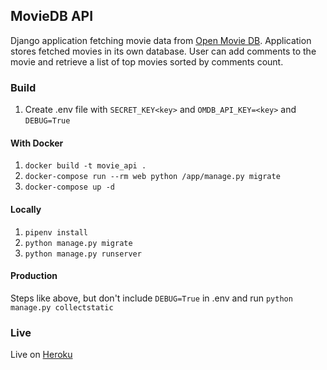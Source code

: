 ## MovieDB API

Django application fetching movie data from [Open Movie DB](http://omdbapi.com). 
Application stores fetched movies in its own database. User can add comments to the
movie and retrieve a list of top movies sorted by comments count.


### Build
1. Create .env file with `SECRET_KEY<key>` and `OMDB_API_KEY=<key>`
and `DEBUG=True`
#### With Docker
1. `docker build -t movie_api .`
2. `docker-compose run --rm web python /app/manage.py migrate`
3. `docker-compose up -d`
#### Locally
1. `pipenv install`
2. `python manage.py migrate`
3. `python manage.py runserver`

#### Production
Steps like above, but don't include `DEBUG=True` in .env and run 
`python manage.py collectstatic`


### Live
Live on [Heroku](http://rocky-scrubland-34410.herokuapp.com/api)